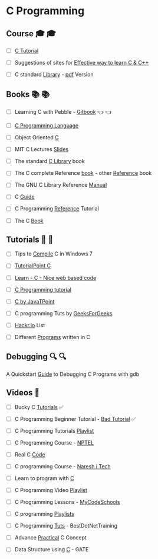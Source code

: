 # C Programming 

## Course :mortar_board: :mortar_board:
- [ ] [C Tutorial](http://www.learnvern.com/course/c-tutorials/)

- [ ] Suggestions of sites for [Effective way to learn C & C++](https://www.toptal.com/c/the-ultimate-list-of-resources-to-learn-c-and-c-plus-plus)

- [ ] C standard [Library](https://www.tutorialspoint.com/c_standard_library/index.htm) - [pdf](https://www.tutorialspoint.com/c_standard_library/c_standard_library_tutorial.pdf) Version

## Books :books: :books:
- [ ] Learning C with Pebble - [Gitbook](https://pebble.gitbooks.io/learning-c-with-pebble/content/) :point_left: :point_left:
- [ ] [C Programming Language](http://www.dipmat.univpm.it/~demeio/public/the_c_programming_language_2.pdf)
- [ ] Object Oriented [C](https://www.cs.rit.edu/~ats/books/ooc.pdf)
- [ ] MIT C Lectures [Slides](https://ocw.mit.edu/courses/electrical-engineering-and-computer-science/6-087-practical-programming-in-c-january-iap-2010/lecture-notes/)

- [ ] The standard [C Library](http://read.pudn.com/downloads149/ebook/643972/The%20Standard%20C%20Library.pdf) book
- [ ] The C complete Reference [book](https://github.com/mohitsshetty986/Computer-Engineering-Reference-Books/blob/master/C%20The%20Complete%20Reference%204th%20Ed%20Herbert%20Schildt.pdf) - other [Reference](http://eecs.wsu.edu/~aofallon/cpts122/CLibraryReferenceGuide.pdf) book

- [ ] The GNU C Library Reference [Manual](https://www.gnu.org/software/libc/manual/pdf/libc.pdf)
- [ ] C [Guide](https://www-s.acm.illinois.edu/webmonkeys/book/c_guide/)
- [ ] C Programming [Reference](https://www.cprogramming.com/reference/) Tutorial


- [ ] The C [Book](http://publications.gbdirect.co.uk/c_book/thecbook.pdf)

## Tutorials :ledger: :ledger:
- [ ] Tips to [Compile](https://msdn.microsoft.com/en-us/library/bb384838.aspx) C in Windows 7

- [ ] [TutorialPoint C](https://www.tutorialspoint.com/cprogramming/)
- [ ] [Learn - C - Nice web based code](http://www.learn-c.org/)
- [ ] [C Programming tutorial](https://www.cprogramming.com/tutorial/c-tutorial.html)
- [ ] [C by JavaTPoint](https://www.javatpoint.com/c-programming-language-tutorial)
- [ ] C programming Tuts by [GeeksForGeeks](https://www.geeksforgeeks.org/c/)

- [ ] [Hackr.io](https://hackr.io/tutorials/learn-c) List

- [ ] Different [Programs](http://www.c4learn.com/c-programs/) written in C


## Debugging :mag: :mag:
A Quickstart [Guide](http://teaching.csse.uwa.edu.au/units/CITS2230/resources/gdb-intro.html) to Debugging C Programs with gdb

## Videos :movie_camera:
- [ ] Bucky C [Tutorials](https://www.youtube.com/playlist?list=PL6gx4Cwl9DGAKIXv8Yr6nhGJ9Vlcjyymq) :white_check_mark:
- [ ] C Programming Beginner Tutorial - [Bad Tutorial](https://www.youtube.com/playlist?list=PL_RGaFnxSHWoGzOXqtKeM71OLpvZbuU0P) :white_check_mark:
- [ ] C Programming Tutorials [Playlist](https://www.youtube.com/channel/UCFlzHaNC_YJTIRoXbx6zfrA/playlists)
- [ ] C Programming Course - [NPTEL](https://www.youtube.com/playlist?list=PL2UlrhJ_JwyAbzTamaGN7XvEuqTKnTm_f)
- [ ] Real C [Code](https://www.youtube.com/playlist?list=PLNBn-XtJAtdmYHPEPCCg7a8suxC_9GpMa)
- [ ] C programming Course - [Naresh i Tech](https://www.youtube.com/playlist?list=PLVlQHNRLflP8IGz6OXwlV_lgHgc72aXlh)
- [ ] Learn to program with [C](https://www.youtube.com/playlist?list=PLCNJWVn9MJuPtPyljb-hewNfwEGES2oIW)
- [ ] C Programming Video [Playlist](https://www.youtube.com/user/LearningLad/playlists?sort=dd&view=1&shelf_id=0)

- [ ] C Programming Lessons - [MyCodeSchools](https://www.youtube.com/user/mycodeschool/playlists)

- [ ] C programming [Playlists](https://www.youtube.com/channel/UCnf1w1jAZva7YE9RR3lSxtg/playlists)



- [ ] C Programming [Tuts](https://www.youtube.com/playlist?list=PLo80fWiInSIM9bqj3mh-lSpMWqyn9Euo3) - BestDotNetTraining



- [ ] Advance [Practical](https://www.youtube.com/user/Agilowen/playlists) C Concept 
- [ ] Data Structure using [C](https://www.youtube.com/playlist?list=PLS8ACsmFCpmQ3EKqKxd0vkzLuwmJG-JPq) - GATE
